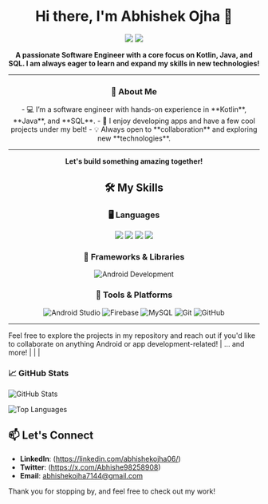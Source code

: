 <!-- Replace with your GitHub username if you'd like profile badges -->
<h1 align="center">Hi there, I'm Abhishek Ojha 👋</h1>

<p align="center">
  <img src="https://img.shields.io/badge/Software%20Engineer-Kotlin%20|%20Java%20|%20SQL-blue?style=flat-square">
  <img src="https://img.shields.io/github/followers/abhishekojha06?label=Followers&style=social">
</p>

<p align="center">
  <b>A passionate Software Engineer with a core focus on Kotlin, Java, and SQL. I am always eager to learn and expand my skills in new technologies!</b>
</p>

---

### <P align = "center">🚀 About Me</p>
<p align = "center">
- 💻 I’m a software engineer with hands-on experience in **Kotlin**, **Java**, and **SQL**.
- 🎯 I enjoy developing apps and have a few cool projects under my belt!
- 💡 Always open to **collaboration** and exploring new **technologies**.
</p>


---



<p align="center">
  <b>Let's build something amazing together!</b>
</p>

<!-- Add this code in your GitHub README file in markdown format -->

<h2 align="center">🛠 My Skills</h2>

<h3 align ="center">🖥️ Languages</h3>
<p align="center">
<p align = "center">
  <img src="https://img.shields.io/badge/Code-Kotlin-blue?style=flat-square">
  <img src="https://img.shields.io/badge/Code-Java-red?style=flat-square">
  <img src="https://img.shields.io/badge/Database-SQL-green?style=flat-square">
  <img src="https://img.shields.io/badge/Learning-New_Technology-lightgrey?style=flat-square">
</p>

</p>

<h3 align = "center">📱 Frameworks & Libraries</h3>
<p align="center">
  <img src="https://img.shields.io/badge/Android%20App%20Development-3DDC84?style=for-the-badge&logo=android&logoColor=white" alt="Android Development">
</p>

<h3 align="center">🧰 Tools & Platforms</h3>
<p align="center">
  <img src="https://img.shields.io/badge/Android%20Studio-3DDC84?style=for-the-badge&logo=android-studio&logoColor=white" alt="Android Studio">
  <img src="https://img.shields.io/badge/Firebase-FFCA28?style=for-the-badge&logo=firebase&logoColor=black" alt="Firebase">
  <img src="https://img.shields.io/badge/MySQL-4479A1?style=for-the-badge&logo=mysql&logoColor=white" alt="MySQL">
  <img src="https://img.shields.io/badge/Git-F05032?style=for-the-badge&logo=git&logoColor=white" alt="Git">
  <img src="https://img.shields.io/badge/GitHub-181717?style=for-the-badge&logo=github&logoColor=white" alt="GitHub">
</p>


---

Feel free to explore the projects in my repository and reach out if you'd like to collaborate on anything Android or app development-related!
| ... and more! |  |  |

### 📈 GitHub Stats

<p>
  <img align="center" src="https://github-readme-stats.vercel.app/api?username=abhishekojha06&show_icons=true&theme=radical" alt="GitHub Stats">
</p>

<p>
  <img align="center" src="https://github-readme-stats.vercel.app/api/top-langs/?username=abhishekojha06&layout=compact&theme=radical" alt="Top Languages">
</p>

## 📫 Let's Connect
- **LinkedIn**: (https://linkedin.com/abhishekojha06/)
- **Twitter**: (https://x.com/Abhishe98258908)
- **Email**: abhishekojha7144@gmail.com

Thank you for stopping by, and feel free to check out my work!
